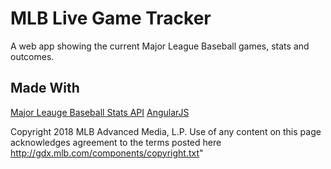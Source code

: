 # MLB Live Game Tracker

A web app showing the current Major League Baseball games, stats and outcomes.

## Made With
[Major Leauge Baseball Stats API](http://statsapi.mlb.com/docs/)
[AngularJS](https://angularjs.org/)

Copyright 2018 MLB Advanced Media, L.P.  Use of any content on this page acknowledges agreement to the terms posted here http://gdx.mlb.com/components/copyright.txt"